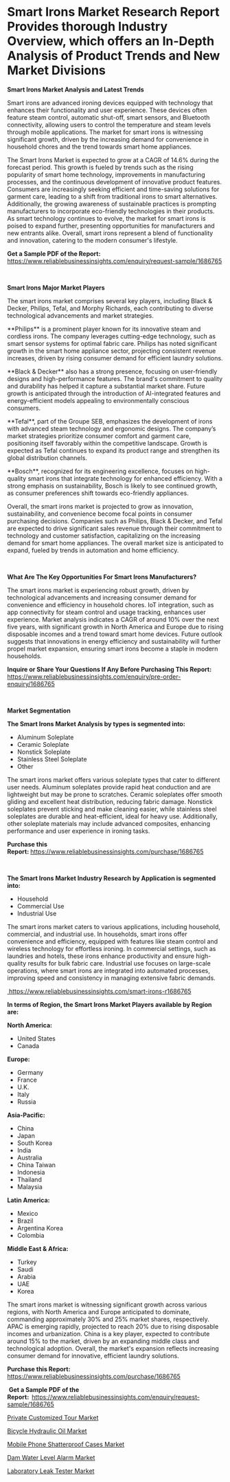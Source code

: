 <p><h1>Smart Irons Market Research Report Provides thorough Industry Overview, which offers an In-Depth Analysis of Product Trends and New Market Divisions</h1></p><p><strong>Smart Irons Market Analysis and Latest Trends</strong></p>
<p><p>Smart irons are advanced ironing devices equipped with technology that enhances their functionality and user experience. These devices often feature steam control, automatic shut-off, smart sensors, and Bluetooth connectivity, allowing users to control the temperature and steam levels through mobile applications. The market for smart irons is witnessing significant growth, driven by the increasing demand for convenience in household chores and the trend towards smart home appliances.</p><p>The Smart Irons Market is expected to grow at a CAGR of 14.6% during the forecast period. This growth is fueled by trends such as the rising popularity of smart home technology, improvements in manufacturing processes, and the continuous development of innovative product features. Consumers are increasingly seeking efficient and time-saving solutions for garment care, leading to a shift from traditional irons to smart alternatives. Additionally, the growing awareness of sustainable practices is prompting manufacturers to incorporate eco-friendly technologies in their products. As smart technology continues to evolve, the market for smart irons is poised to expand further, presenting opportunities for manufacturers and new entrants alike. Overall, smart irons represent a blend of functionality and innovation, catering to the modern consumer's lifestyle.</p></p>
<p><strong>Get a Sample PDF of the Report:&nbsp;</strong> <a href="https://www.reliablebusinessinsights.com/enquiry/request-sample/1686765?utm_campaign=1358&utm_medium=2&utm_source=Github&utm_content=ia&utm_term=16102024&utm_id=smart-irons">https://www.reliablebusinessinsights.com/enquiry/request-sample/1686765</a></p>
<p>&nbsp;</p>
<p><strong>Smart Irons Major Market Players</strong></p>
<p><p>The smart irons market comprises several key players, including Black & Decker, Philips, Tefal, and Morphy Richards, each contributing to diverse technological advancements and market strategies.</p><p>**Philips** is a prominent player known for its innovative steam and cordless irons. The company leverages cutting-edge technology, such as smart sensor systems for optimal fabric care. Philips has noted significant growth in the smart home appliance sector, projecting consistent revenue increases, driven by rising consumer demand for efficient laundry solutions.</p><p>**Black & Decker** also has a strong presence, focusing on user-friendly designs and high-performance features. The brand's commitment to quality and durability has helped it capture a substantial market share. Future growth is anticipated through the introduction of AI-integrated features and energy-efficient models appealing to environmentally conscious consumers.</p><p>**Tefal**, part of the Groupe SEB, emphasizes the development of irons with advanced steam technology and ergonomic designs. The company’s market strategies prioritize consumer comfort and garment care, positioning itself favorably within the competitive landscape. Growth is expected as Tefal continues to expand its product range and strengthen its global distribution channels.</p><p>**Bosch**, recognized for its engineering excellence, focuses on high-quality smart irons that integrate technology for enhanced efficiency. With a strong emphasis on sustainability, Bosch is likely to see continued growth, as consumer preferences shift towards eco-friendly appliances.</p><p>Overall, the smart irons market is projected to grow as innovation, sustainability, and convenience become focal points in consumer purchasing decisions. Companies such as Philips, Black & Decker, and Tefal are expected to drive significant sales revenue through their commitment to technology and customer satisfaction, capitalizing on the increasing demand for smart home appliances. The overall market size is anticipated to expand, fueled by trends in automation and home efficiency.</p></p>
<p>&nbsp;</p>
<p><strong>What Are The Key Opportunities For Smart Irons Manufacturers?</strong></p>
<p><p>The smart irons market is experiencing robust growth, driven by technological advancements and increasing consumer demand for convenience and efficiency in household chores. IoT integration, such as app connectivity for steam control and usage tracking, enhances user experience. Market analysis indicates a CAGR of around 10% over the next five years, with significant growth in North America and Europe due to rising disposable incomes and a trend toward smart home devices. Future outlook suggests that innovations in energy efficiency and sustainability will further propel market expansion, ensuring smart irons become a staple in modern households.</p></p>
<p><strong>Inquire or Share Your Questions If Any Before Purchasing This Report:</strong> <a href="https://www.reliablebusinessinsights.com/enquiry/pre-order-enquiry/1686765?utm_campaign=1358&utm_medium=2&utm_source=Github&utm_content=ia&utm_term=16102024&utm_id=smart-irons">https://www.reliablebusinessinsights.com/enquiry/pre-order-enquiry/1686765</a></p>
<p>&nbsp;</p>
<p><strong>Market Segmentation</strong></p>
<p><strong>The Smart Irons Market Analysis by types is segmented into:</strong></p>
<p><ul><li>Aluminum Soleplate</li><li>Ceramic Soleplate</li><li>Nonstick Soleplate</li><li>Stainless Steel Soleplate</li><li>Other</li></ul></p>
<p><p>The smart irons market offers various soleplate types that cater to different user needs. Aluminum soleplates provide rapid heat conduction and are lightweight but may be prone to scratches. Ceramic soleplates offer smooth gliding and excellent heat distribution, reducing fabric damage. Nonstick soleplates prevent sticking and make cleaning easier, while stainless steel soleplates are durable and heat-efficient, ideal for heavy use. Additionally, other soleplate materials may include advanced composites, enhancing performance and user experience in ironing tasks.</p></p>
<p><strong>Purchase this Report:&nbsp;</strong><a href="https://www.reliablebusinessinsights.com/purchase/1686765?utm_campaign=1358&utm_medium=2&utm_source=Github&utm_content=ia&utm_term=16102024&utm_id=smart-irons">https://www.reliablebusinessinsights.com/purchase/1686765</a></p>
<p>&nbsp;</p>
<p><strong>The Smart Irons Market Industry Research by Application is segmented into:</strong></p>
<p><ul><li>Household</li><li>Commercial Use</li><li>Industrial Use</li></ul></p>
<p><p>The smart irons market caters to various applications, including household, commercial, and industrial use. In households, smart irons offer convenience and efficiency, equipped with features like steam control and wireless technology for effortless ironing. In commercial settings, such as laundries and hotels, these irons enhance productivity and ensure high-quality results for bulk fabric care. Industrial use focuses on large-scale operations, where smart irons are integrated into automated processes, improving speed and consistency in managing extensive fabric demands.</p></p>
<p><a href="https://www.reliablebusinessinsights.com/smart-irons-r1686765?utm_campaign=1358&utm_medium=2&utm_source=Github&utm_content=ia&utm_term=16102024&utm_id=smart-irons">&nbsp;https://www.reliablebusinessinsights.com/smart-irons-r1686765</a></p>
<p><strong>In terms of Region, the Smart Irons Market Players available by Region are:</strong></p>
<p>
    <p> <strong> North America: </strong>
        <ul>
            <li>United States</li>
            <li>Canada</li>
        </ul>
        </p> 
    <p> <strong> Europe: </strong>
        <ul>
            <li>Germany</li>
            <li>France</li>
            <li>U.K.</li>
            <li>Italy</li>
            <li>Russia</li>
        </ul>
        </p> 
    <p> <strong> Asia-Pacific: </strong>
        <ul>
            <li>China</li>
            <li>Japan</li>
            <li>South Korea</li>
            <li>India</li>
            <li>Australia</li>
            <li>China Taiwan</li>
            <li>Indonesia</li>
            <li>Thailand</li>
            <li>Malaysia</li>
        </ul>
        </p> 
    <p> <strong> Latin America: </strong>
        <ul>
            <li>Mexico</li>
            <li>Brazil</li>
            <li>Argentina Korea</li>
            <li>Colombia</li>
        </ul>
        </p> 
    <p> <strong> Middle East & Africa: </strong>
        <ul>
            <li>Turkey</li>
            <li>Saudi</li>
            <li>Arabia</li>
            <li>UAE</li>
            <li>Korea</li>
        </ul>
    </p>
    </p>
<p><p>The smart irons market is witnessing significant growth across various regions, with North America and Europe anticipated to dominate, commanding approximately 30% and 25% market shares, respectively. APAC is emerging rapidly, projected to reach 20% due to rising disposable incomes and urbanization. China is a key player, expected to contribute around 15% to the market, driven by an expanding middle class and technological adoption. Overall, the market's expansion reflects increasing consumer demand for innovative, efficient laundry solutions.</p></p>
<p><strong>Purchase this Report: </strong><a href="https://www.reliablebusinessinsights.com/purchase/1686765?utm_campaign=1358&utm_medium=2&utm_source=Github&utm_content=ia&utm_term=16102024&utm_id=smart-irons">https://www.reliablebusinessinsights.com/purchase/1686765</a></p>
<p>&nbsp;<strong>Get a Sample PDF of the Report:&nbsp;&nbsp;</strong><a href="https://www.reliablebusinessinsights.com/enquiry/request-sample/1686765?utm_campaign=1358&utm_medium=2&utm_source=Github&utm_content=ia&utm_term=16102024&utm_id=smart-irons">https://www.reliablebusinessinsights.com/enquiry/request-sample/1686765</a></p>
<p><strong></strong></p>
<p><p><a href="https://www.linkedin.com/pulse/strategic-market-insights-global-private-customized-tour-i3nif?trk=public_post_embed_feed-article-content&utm_campaign=1358&utm_medium=2&utm_source=Github&utm_content=ia&utm_term=16102024&utm_id=smart-irons">Private Customized Tour Market</a></p><p><a href="https://www.linkedin.com/pulse/bicycle-hydraulic-oil-market-trends-focusing-insight-forecast-mkbxf?trk=public_post_embed_feed-article-content&utm_campaign=1358&utm_medium=2&utm_source=Github&utm_content=ia&utm_term=16102024&utm_id=smart-irons">Bicycle Hydraulic Oil Market</a></p><p><a href="https://www.linkedin.com/pulse/global-mobile-phone-shatterproof-cases-market-focus-application-abwvf?trk=public_post_embed_feed-article-content&utm_campaign=1358&utm_medium=2&utm_source=Github&utm_content=ia&utm_term=16102024&utm_id=smart-irons">Mobile Phone Shatterproof Cases Market</a></p><p><a href="https://www.linkedin.com/pulse/global-dam-water-level-alarm-market-pulse-trends-growth-analysis-v6tjf?trk=public_post_embed_feed-article-content&utm_campaign=1358&utm_medium=2&utm_source=Github&utm_content=ia&utm_term=16102024&utm_id=smart-irons">Dam Water Level Alarm Market</a></p><p><a href="https://www.linkedin.com/pulse/laboratory-leak-tester-market-growth-outlook-from-2024-2031-projecting-be1gf?trk=public_post_embed_feed-article-content&utm_campaign=1358&utm_medium=2&utm_source=Github&utm_content=ia&utm_term=16102024&utm_id=smart-irons">Laboratory Leak Tester Market</a></p></p>
